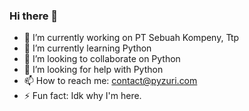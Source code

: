 ### Hi there 👋

<!--
**pyzuri/pyzuri** is a ✨ _special_ ✨ repository because its `README.md` (this file) appears on your GitHub profile.

Here are some ideas to get you started:
-->
- 🔭 I’m currently working on PT Sebuah Kompeny, Ttp
- 🌱 I’m currently learning Python
- 👯 I’m looking to collaborate on Python
- 🤔 I’m looking for help with Python
- 📫 How to reach me: contact@pyzuri.com
- ⚡ Fun fact: Idk why I'm here.

